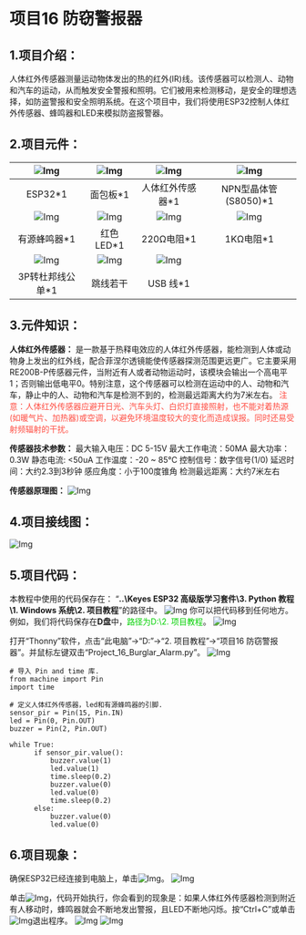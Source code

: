 # 项目16 防窃警报器

## 1.项目介绍：
人体红外传感器测量运动物体发出的热的红外(IR)线。该传感器可以检测人、动物和汽车的运动，从而触发安全警报和照明。它们被用来检测移动，是安全的理想选择，如防盗警报和安全照明系统。在这个项目中，我们将使用ESP32控制人体红外传感器、蜂鸣器和LED来模拟防盗报警器。

## 2.项目元件：
|![Img](../../../media/ESP32主板img-20230411094400.png)|![Img](../../../media/面包板img-20230411094115.png)|![Img](../../../media/人体红外传感器img-20230411171640.png)|![Img](../../../media/NPN型晶体管(S8050)img-20230411163556.png)|
| :--: | :--: | :--: | :--: |
|ESP32*1|面包板*1|人体红外传感器*1|NPN型晶体管(S8050)*1|
|![Img](../../../media/有源蜂鸣器img-20230411171659.png)|![Img](../../../media/红色LEDimg-20230411165633.png)|![Img](../../../media/220Ω电阻img-20230411165643.png)|![Img](../../../media/1KΩ电阻img-20230411094458.png)|
|有源蜂鸣器*1|红色 LED*1|220Ω电阻*1|1KΩ电阻*1|
| ![Img](../../../media/3P转杜邦线公单img-20230412081905.png) | ![Img](../../../media/跳线img-20230411094511.png)|![Img](../../../media/USB线img-20230407194453.png)| |
|3P转杜邦线公单*1|跳线若干|USB 线*1| |

## 3.元件知识：
**人体红外传感器：** 是一款基于热释电效应的人体红外传感器，能检测到人体或动物身上发出的红外线，配合菲涅尔透镜能使传感器探测范围更远更广。它主要采用RE200B-P传感器元件，当附近有人或者动物运动时，该模块会输出一个高电平1；否则输出低电平0。特别注意，这个传感器可以检测在运动中的人、动物和汽车，静止中的人、动物和汽车是检测不到的，检测最远距离大约为7米左右。
<span style="color: rgb(255, 76, 65);">注意：人体红外传感器应避开日光、汽车头灯、白炽灯直接照射，也不能对着热源(如暖气片、加热器)或空调，以避免环境温度较大的变化而造成误报。同时还易受射频辐射的干扰。</span>

**传感器技术参数：**
最大输入电压：DC 5-15V 
最大工作电流：50MA
最大功率：0.3W
静态电流: <50uA
工作温度：-20 ~ 85℃
控制信号：数字信号(1/0)
延迟时间：大约2.3到3秒钟
感应角度：小于100度锥角
检测最远距离：大约7米左右

**传感器原理图：**
![Img](../../../media/人体红外传感器原理图img-20230411171943.png)

## 4.项目接线图：
![Img](../../../media/项目16接线图img-20230420084432.png)

## 5.项目代码：
本教程中使用的代码保存在：
“**..\Keyes ESP32 高级版学习套件\3. Python 教程\1. Windows 系统\2. 项目教程**”的路径中。
![Img](../../../media/本教程中使用的代码保存在img-20230526190901.png)
你可以把代码移到任何地方。例如，我们将代码保存在**D盘**中，<span style="color: rgb(0, 209, 0);">路径为D:\2. 项目教程</span>。
![Img](../../../media/代码保存在D盘img-20230407191836.png)

打开“Thonny”软件，点击“此电脑”→“D:”→“2. 项目教程”→“项目16 防窃警报器”。并鼠标左键双击“Project_16_Burglar_Alarm.py”。
![Img](../../../media/项目16-1img-20230411172159.png)

```
# 导入 Pin and time 库.
from machine import Pin
import time

# 定义人体红外传感器，led和有源蜂鸣器的引脚. 
sensor_pir = Pin(15, Pin.IN)
led = Pin(0, Pin.OUT)
buzzer = Pin(2, Pin.OUT)

while True: 
      if sensor_pir.value():
          buzzer.value(1)
          led.value(1)
          time.sleep(0.2)
          buzzer.value(0)
          led.value(0)
          time.sleep(0.2)         
      else:
          buzzer.value(0)
          led.value(0)
```
## 6.项目现象：
确保ESP32已经连接到电脑上，单击![Img](../../../media/停止或重启后端进程img-20230411163145.png)。
![Img](../../../media/项目16-2img-20230411172302.png)

单击![Img](../../../media/运行img-20230411141103.png)，代码开始执行，你会看到的现象是：如果人体红外传感器检测到附近有人移动时，蜂鸣器就会不断地发出警报，且LED不断地闪烁。按“Ctrl+C”或单击![Img](../../../media/停止或重启后端进程img-20230411140954.png)退出程序。
![Img](../../../media/项目16-3img-20230411172328.png)
![Img](../../../media/img-20230814090847.png)



























